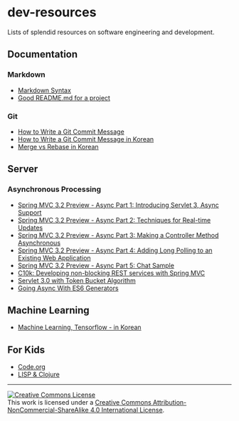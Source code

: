 # dev-resources

Lists of splendid resources on software engineering and development.

## Documentation

### Markdown

- [Markdown Syntax](http://commonmark.org/help/)
- [Good README.md for a project](https://github.com/dbader/readme-template/blob/master/README.md)

### Git

- [How to Write a Git Commit Message](http://chris.beams.io/posts/git-commit/)
- [How to Write a Git Commit Message in Korean](https://github.com/weirdmeetup/translate/blob/master/articles/2014-08-31-git-commit.md)
- [Merge vs Rebase in Korean](http://dogfeet.github.io/articles/2012/git-merge-rebase.html)


## Server

### Asynchronous Processing

- [Spring MVC 3.2 Preview - Async Part 1: Introducing Servlet 3, Async Support](https://spring.io/blog/2012/05/07/spring-mvc-3-2-preview-introducing-servlet-3-async-support)
- [Spring MVC 3.2 Preview - Async Part 2: Techniques for Real-time Updates](https://spring.io/blog/2012/05/08/spring-mvc-3-2-preview-techniques-for-real-time-updates/)
- [Spring MVC 3.2 Preview - Async Part 3: Making a Controller Method Asynchronous](https://spring.io/blog/2012/05/10/spring-mvc-3-2-preview-making-a-controller-method-asynchronous/)
- [Spring MVC 3.2 Preview - Async Part 4: Adding Long Polling to an Existing Web Application](https://spring.io/blog/2012/05/14/spring-mvc-3-2-preview-adding-long-polling-to-an-existing-web-application)
- [Spring MVC 3.2 Preview - Async Part 5: Chat Sample](https://spring.io/blog/2012/05/16/spring-mvc-3-2-preview-chat-sample/)
- [C10k: Developing non-blocking REST services with Spring MVC](http://callistaenterprise.se/blogg/teknik/2014/04/22/c10k-developing-non-blocking-rest-services-with-spring-mvc/)
- [Servlet 3.0 with Token Bucket Algorithm](http://www.nurkiewicz.com/2011/03/tenfold-increase-in-server-throughput.html)
- [Going Async With ES6 Generators](https://davidwalsh.name/async-generators)

## Machine Learning

- [Machine Learning, Tensorflow - in Korean](http://pythonkim.tistory.com/notice/25)


## For Kids

- [Code.org](https://code.org)
- [LISP & Clojure](http://kids.klipse.tech)


----
<a rel="license" href="http://creativecommons.org/licenses/by-nc-sa/4.0/"><img alt="Creative Commons License" style="border-width:0" src="https://i.creativecommons.org/l/by-nc-sa/4.0/88x31.png" /></a><br />This work is licensed under a <a rel="license" href="http://creativecommons.org/licenses/by-nc-sa/4.0/">Creative Commons Attribution-NonCommercial-ShareAlike 4.0 International License</a>.
